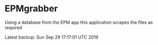 # EPMgrabber
Using a database from the EPM app this application scrapes the files as required


Latest backup: Sun Sep 29 17:17:01 UTC 2019
